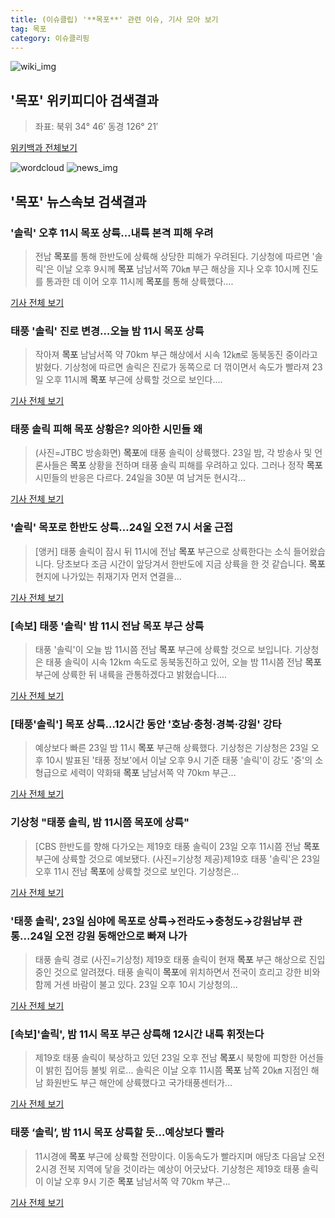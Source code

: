 ```yaml
---
title: (이슈클립) '**목포**' 관련 이슈, 기사 모아 보기
tag: 목포
category: 이슈클리핑
---
```

![wiki_img](https://user-images.githubusercontent.com/42597476/44503234-41136a80-a6d0-11e8-9071-6fc6418eafe4.png)
## **'**목포**'** 위키피디아 검색결과
>좌표: 북위 34° 46′ 동경 126° 21′

<a href="https://ko.wikipedia.org/wiki/목포" target="_blank">위키백과 전체보기</a>

![wordcloud](https://s3.ap-northeast-2.amazonaws.com/lyrics101-wordcloud/2018-08-24-1535036731.png)
![news_img](https://user-images.githubusercontent.com/42597476/44507050-1206f400-a6e4-11e8-8d98-7ffbfebb353f.png)
## **'**목포**'** 뉴스속보 검색결과
### '솔릭' 오후 11시 **목포** 상륙…내륙 본격 피해 우려

>전남 **목포**를 통해 한반도에 상륙해 상당한 피해가 우려된다. 기상청에 따르면 '솔릭'은 이날 오후 9시께 **목포** 남남서쪽 70㎞ 부근 해상을 지나 오후 10시께 진도를 통과한 데 이어 오후 11시께 **목포**를 통해 상륙했다....

<a href="http://app.yonhapnews.co.kr/YNA/Basic/SNS/r.aspx?c=AKR20180823179900004&did=1195m" target="_blank">기사 전체 보기</a>

### 태풍 '솔릭' 진로 변경…오늘 밤 11시 **목포** 상륙

>작아져 **목포** 남남서쪽 약 70km 부근 해상에서 시속 12㎞로 동북동진 중이라고 밝혔다. 기상청에 따르면 솔릭은 진로가 동쪽으로 더 꺾이면서 속도가 빨라져 23일 오후 11시께 **목포** 부근에 상륙할 것으로 보인다....

<a href="http://www.newsis.com/view/?id=NISX20180823_0000398677&cID=10201&pID=10200" target="_blank">기사 전체 보기</a>

### 태풍 솔릭 피해 **목포** 상황은? 의아한 시민들 왜

>(사진=JTBC 방송화면) **목포**에 태풍 솔릭이 상륙했다. 23일 밤, 각 방송사 및 언론사들은 **목포** 상황을 전하며 태풍 솔릭 피해를 우려하고 있다. 그러나 정작 **목포** 시민들의 반응은 다르다. 24일을 30분 여 남겨둔 현시각...

<a href="http://www.gnmaeil.com/news/articleView.html?idxno=381045" target="_blank">기사 전체 보기</a>

### '솔릭' **목포**로 한반도 상륙…24일 오전 7시 서울 근접

>[앵커] 태풍 솔릭이 잠시 뒤 11시에 전남 **목포** 부근으로 상륙한다는 소식 들어왔습니다. 당초보다 조금 시간이 앞당겨서 한반도에 지금 상륙을 한 것 같습니다. **목포** 현지에 나가있는 취재기자 먼저 연결을...

<a href="http://news.jtbc.joins.com/html/606/NB11685606.html" target="_blank">기사 전체 보기</a>

### [속보] 태풍 '솔릭' 밤 11시 전남 **목포** 부근 상륙

>태풍 '솔릭'이 오늘 밤 11시쯤 전남 **목포** 부근에 상륙할 것으로 보입니다. 기상청은 태풍 솔릭이 시속 12km 속도로 동북동진하고 있어, 오늘 밤 11시쯤 전남 **목포** 부근에 상륙한 뒤 내륙을 관통하겠다고 밝혔습니다....

<a href="http://www.ytn.co.kr/_ln/0108_201808232238410440" target="_blank">기사 전체 보기</a>

### [태풍'솔릭'] **목포** 상륙…12시간 동안 '호남·충청·경북·강원' 강타

>예상보다 빠른 23일 밤 11시 **목포** 부근해 상륙했다.   기상청은 기상청은 23일 오후 10시 발표된 '태풍 정보'에서 이날 오후 9시 기준 태풍 '솔릭'이 강도 '중'의 소형급으로 세력이 약화돼 **목포** 남남서쪽 약 70km 부근...

<a href="http://www.seoulfn.com/news/articleView.html?idxno=317581" target="_blank">기사 전체 보기</a>

### 기상청 "태풍 솔릭, 밤 11시쯤 **목포**에 상륙"

>[CBS 한반도를 향해 다가오는 제19호 태풍 솔릭이 23일 오후 11시쯤 전남 **목포** 부근에 상륙할 것으로 예보됐다. (사진=기상청 제공)제19호 태풍 '솔릭'은 23일 오후 11시 전남 **목포**에 상륙할 것으로 보인다. 기상청은...

<a href="http://www.nocutnews.co.kr/news/5020199" target="_blank">기사 전체 보기</a>

### '태풍 솔릭', 23일 심야에 **목포**로 상륙→전라도→충청도→강원남부 관통...24일 오전 강원 동해안으로 빠져 나가

>태풍 솔릭 경로 (사진=기상청) 제19호 태풍 솔릭이 현재 **목포** 부근 해상으로 진입 중인 것으로 알려졌다. 태풍 솔릭이 **목포**에 위치하면서 전국이 흐리고 강한 비와 함께 거센 바람이 불고 있다. 23일 오후 10시 기상청의...

<a href="http://news.hankyung.com/article/201808232124I" target="_blank">기사 전체 보기</a>

### [속보]'솔릭', 밤 11시 **목포** 부근 상륙해 12시간 내륙 휘젓는다

>제19호 태풍 솔릭이 북상하고 있던 23일 오후 전남 **목포**시 북항에 피항한 어선들이 밝힌 집어등 불빛 위로... 솔릭은 이날 오후 11시쯤 **목포** 남쪽 20㎞ 지점인 해남 화원반도 부근 해안에 상륙했다고 국가태풍센터가...

<a href="http://news.khan.co.kr/kh_news/khan_art_view.html?artid=201808232255001&code=940100" target="_blank">기사 전체 보기</a>

### 태풍 ‘솔릭’, 밤 11시 **목포** 상륙할 듯…예상보다 빨라

>11시경에 **목포** 부근에 상륙할 전망이다. 이동속도가 빨라지며 애당초 다음날 오전 2시경 전북 지역에 닿을 것이라는 예상이 어긋났다. 기상청은 제19호 태풍 솔릭이 이날 오후 9시 기준 **목포** 남남서쪽 약 70km 부근...

<a href="http://www.kukinews.com/news/article.html?no=579063" target="_blank">기사 전체 보기</a>


